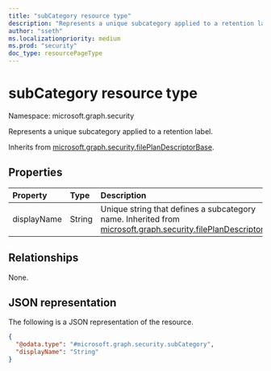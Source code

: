 ```yaml
---
title: "subCategory resource type"
description: "Represents a unique subcategory applied to a retention label."
author: "sseth"
ms.localizationpriority: medium
ms.prod: "security"
doc_type: resourcePageType
---
```


# subCategory resource type

Namespace: microsoft.graph.security

Represents a unique subcategory applied to a retention label.


Inherits from [microsoft.graph.security.filePlanDescriptorBase](../resources/security-fileplandescriptorBase.md).

## Properties
|Property|Type|Description|
|:---|:---|:---|
|displayName|String|Unique string that defines a subcategory name. Inherited from [microsoft.graph.security.filePlanDescriptor](../resources/security-fileplandescriptor.md).|

## Relationships
None.

## JSON representation
The following is a JSON representation of the resource.
<!-- {
  "blockType": "resource",
  "@odata.type": "microsoft.graph.security.subCategory"
}
-->
``` json
{
  "@odata.type": "#microsoft.graph.security.subCategory",
  "displayName": "String"
}
```

